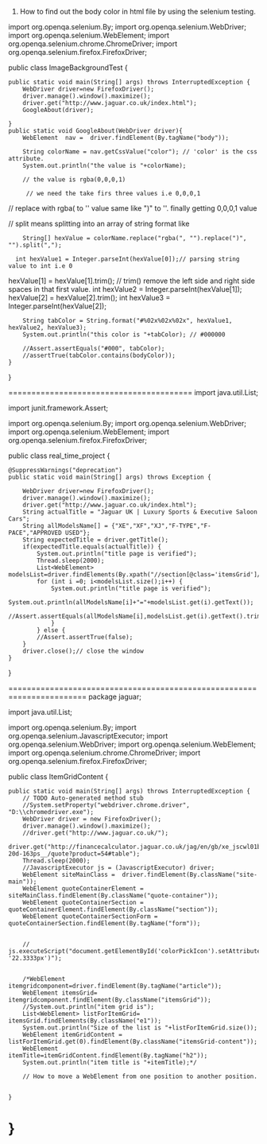 1) How to find out the body color in html file by using the selenium testing.

import org.openqa.selenium.By;
import org.openqa.selenium.WebDriver;
import org.openqa.selenium.WebElement;
import org.openqa.selenium.chrome.ChromeDriver;
import org.openqa.selenium.firefox.FirefoxDriver;


public class ImageBackgroundTest {


    public static void main(String[] args) throws InterruptedException {
        WebDriver driver=new FirefoxDriver();
        driver.manage().window().maximize();
        driver.get("http://www.jaguar.co.uk/index.html");
        GoogleAbout(driver);

    }
    public static void GoogleAbout(WebDriver driver){
        WebElement  nav =  driver.findElement(By.tagName("body"));

        String colorName = nav.getCssValue("color"); // 'color' is the css attribute.
        System.out.println("the value is "+colorName);

        // the value is rgba(0,0,0,1)

         // we need the take firs three values i.e 0,0,0,1  

  // replace with rgba( to '' value same like ")" to ''. finally getting 0,0,0,1 value

// split means splitting into an array of string format like

        String[] hexValue = colorName.replace("rgba(", "").replace(")", "").split(",");

      int hexValue1 = Integer.parseInt(hexValue[0]);// parsing string value to int i.e 0 
 hexValue[1] = hexValue[1].trim(); // trim() remove the left side and right side spaces in that first value.
        int hexValue2 = Integer.parseInt(hexValue[1]);
        hexValue[2] = hexValue[2].trim();
        int hexValue3 = Integer.parseInt(hexValue[2]);

        String tabColor = String.format("#%02x%02x%02x", hexValue1, hexValue2, hexValue3);
        System.out.println("this color is "+tabColor); // #000000

        //Assert.assertEquals("#000", tabColor);
        //assertTrue(tabColor.contains(bodyColor));
    }
}



========================================
import java.util.List;

import junit.framework.Assert;

import org.openqa.selenium.By;
import org.openqa.selenium.WebDriver;
import org.openqa.selenium.WebElement;
import org.openqa.selenium.firefox.FirefoxDriver;

public class real_time_project {

    @SuppressWarnings("deprecation")
    public static void main(String[] args) throws Exception {
       
        WebDriver driver=new FirefoxDriver();
        driver.manage().window().maximize();
        driver.get("http://www.jaguar.co.uk/index.html");
        String actualTitle = "Jaguar UK | Luxury Sports & Executive Saloon Cars";
        String allModelsName[] = {"XE","XF","XJ","F-TYPE","F-PACE","APPROVED USED"};
        String expectedTitle = driver.getTitle();
        if(expectedTitle.equals(actualTitle)) {
            System.out.println("title page is verified");
            Thread.sleep(2000);
            List<WebElement> modelsList=driver.findElements(By.xpath("//section[@class='itemsGrid']/div/div/h2"));
            for (int i =0; i<modelsList.size();i++) {
                System.out.println("title page is verified");
                System.out.println(allModelsName[i]+"="+modelsList.get(i).getText());
                //Assert.assertEquals(allModelsName[i],modelsList.get(i).getText().trim());
                }
            } else {
            //Assert.assertTrue(false);
        }
        driver.close();// close the window
    }

}

=======================================================================
package jaguar;

import java.util.List;

import org.openqa.selenium.By;
import org.openqa.selenium.JavascriptExecutor;
import org.openqa.selenium.WebDriver;
import org.openqa.selenium.WebElement;
import org.openqa.selenium.chrome.ChromeDriver;
import org.openqa.selenium.firefox.FirefoxDriver;

public class ItemGridContent {

	public static void main(String[] args) throws InterruptedException {
		// TODO Auto-generated method stub
		//System.setProperty("webdriver.chrome.driver", "D:\\chromedriver.exe");
		WebDriver driver = new FirefoxDriver();
		driver.manage().window().maximize();
		//driver.get("http://www.jaguar.co.uk/");
		driver.get("http://financecalculator.jaguar.co.uk/jag/en/gb/xe_jscwl01b__3behm__a-20d-163ps__/quote?product=54#table");
		Thread.sleep(2000);
		//JavascriptExecutor js = (JavascriptExecutor) driver;
		WebElement siteMainClass =  driver.findElement(By.className("site-main"));
		WebElement quoteContainerElement = siteMainClass.findElement(By.className("quote-container"));
		WebElement quoteContainerSection = quoteContainerElement.findElement(By.className("section"));
		WebElement quoteContainerSectionForm = quoteContainerSection.findElement(By.tagName("form"));
		
		
		// js.executeScript("document.getElementById('colorPickIcon').setAttribute('style', '22.3333px')");
		
		
		/*WebElement itemgridcomponent=driver.findElement(By.tagName("article"));
		WebElement itemsGrid= itemgridcomponent.findElement(By.className("itemsGrid"));
		//System.out.println("item grid is");
		List<WebElement> listForItemGrid= itemsGrid.findElements(By.className("e1"));
		System.out.println("Size of the list is "+listForItemGrid.size());
		WebElement itemGridContent = listForItemGrid.get(0).findElement(By.className("itemsGrid-content"));
		WebElement itemTitle=itemGridContent.findElement(By.tagName("h2"));
		System.out.println("item title is "+itemTitle);*/
		
		// How to move a WebElement from one position to another position.
		
		
	}

}
================================================================================================

